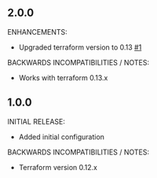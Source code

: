 ## 2.0.0

ENHANCEMENTS:
* Upgraded terraform version to 0.13  [#1](https://github.com/zoitech/terraform-aws-rds/issues/1)

BACKWARDS INCOMPATIBILITIES / NOTES:
* Works with terraform 0.13.x


## 1.0.0

INITIAL RELEASE:

* Added initial configuration

BACKWARDS INCOMPATIBILITIES / NOTES:

* Terraform version 0.12.x
